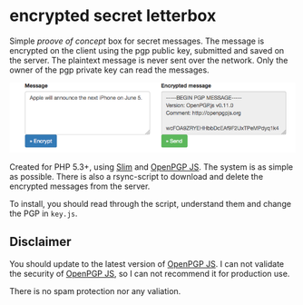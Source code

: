 encrypted secret letterbox
=================

Simple *proove of concept* box for secret messages. The message is encrypted on the client using the pgp public key, submitted and saved on the server. The plaintext message is never sent over the network. Only the owner of the pgp private key can read the messages. 

![example](doc/example.png)

Created for PHP 5.3+, using [Slim](http://www.slimframework.com/) and [OpenPGP JS][1]. The system is as simple as possible. There is also a rsync-script to download and delete the encrypted messages from the server. 

To install, you should read through the script, understand them and change the PGP in `key.js`. 

## Disclaimer
You should update to the latest version of  [OpenPGP JS][1]. I can not validate the security of [OpenPGP JS][1], so I can not recommend it for production use. 

There is no spam protection nor any valiation. 


[1]: https://github.com/openpgpjs/openpgpjs